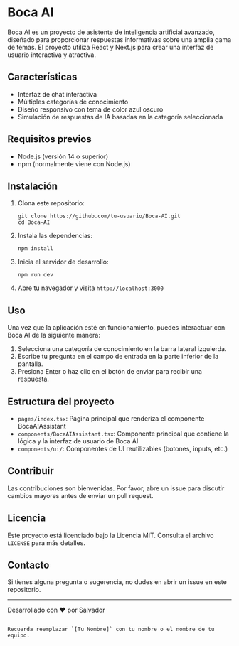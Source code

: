 # Boca AI

Boca AI es un proyecto de asistente de inteligencia artificial avanzado, diseñado para proporcionar respuestas informativas sobre una amplia gama de temas. El proyecto utiliza React y Next.js para crear una interfaz de usuario interactiva y atractiva.

## Características

- Interfaz de chat interactiva
- Múltiples categorías de conocimiento
- Diseño responsivo con tema de color azul oscuro
- Simulación de respuestas de IA basadas en la categoría seleccionada

## Requisitos previos

- Node.js (versión 14 o superior)
- npm (normalmente viene con Node.js)

## Instalación

1. Clona este repositorio:
   ```
   git clone https://github.com/tu-usuario/Boca-AI.git
   cd Boca-AI
   ```

2. Instala las dependencias:
   ```
   npm install
   ```

3. Inicia el servidor de desarrollo:
   ```
   npm run dev
   ```

4. Abre tu navegador y visita `http://localhost:3000`

## Uso

Una vez que la aplicación esté en funcionamiento, puedes interactuar con Boca AI de la siguiente manera:

1. Selecciona una categoría de conocimiento en la barra lateral izquierda.
2. Escribe tu pregunta en el campo de entrada en la parte inferior de la pantalla.
3. Presiona Enter o haz clic en el botón de enviar para recibir una respuesta.

## Estructura del proyecto

- `pages/index.tsx`: Página principal que renderiza el componente BocaAIAssistant
- `components/BocaAIAssistant.tsx`: Componente principal que contiene la lógica y la interfaz de usuario de Boca AI
- `components/ui/`: Componentes de UI reutilizables (botones, inputs, etc.)

## Contribuir

Las contribuciones son bienvenidas. Por favor, abre un issue para discutir cambios mayores antes de enviar un pull request.

## Licencia

Este proyecto está licenciado bajo la Licencia MIT. Consulta el archivo `LICENSE` para más detalles.

## Contacto

Si tienes alguna pregunta o sugerencia, no dudes en abrir un issue en este repositorio.

---

Desarrollado con ❤️ por Salvador
```

Recuerda reemplazar `[Tu Nombre]` con tu nombre o el nombre de tu equipo.
